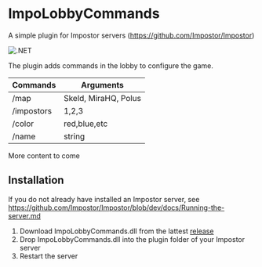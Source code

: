 # ImpoLobbyCommands
A simple plugin for Impostor servers (https://github.com/Impostor/Impostor)

![.NET](https://github.com/maudinot/ImpoLobbyCommands/workflows/.NET/badge.svg)

The plugin adds commands in the lobby to configure the game.

Commands | Arguments
------------ | -------------
/map | Skeld, MiraHQ, Polus
/impostors | 1,2,3
/color | red,blue,etc
/name | string

More content to come

## Installation

If you do not already have installed an Impostor server, see https://github.com/Impostor/Impostor/blob/dev/docs/Running-the-server.md

1. Download ImpoLobbyCommands.dll from the lattest [release](https://github.com/maudinot/ImpoLobbyCommands/releases)
2. Drop ImpoLobbyCommands.dll into the plugin folder of your Impostor server
3. Restart the server
